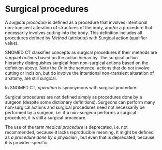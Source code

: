 # Surgical procedures

A  _surgical procedure_ is defined as a procedure that involves intentional non-transient alteration of structures of the body, and/or a procedure that necessarily involves cutting into the body. This definition includes all procedures defined by  _Method_ (attribute) with Surgical action (qualifier value).

SNOMED CT classifies concepts as surgical procedures if their methods are  _surgical actions_ based on the action hierarchy. The surgical action hierarchy distinguishes surgical from non-surgical actions based on the definition above. Note the  _Or_ in the sentence; actions that do not involve cutting or incision, but do involve the intentional non-transient alteration of anatomy, are still surgical.

In SNOMED CT,  _operation_ is synonymous with surgical procedure.

Surgical procedures are not defined simply as procedures done by a surgeon (despite some dictionary definitions). Surgeons can perform many non-surgical actions and surgical procedures need not necessarily be performed by a surgeon, i.e. if a non-surgeon performs a surgical procedure, it is still a surgical procedure.

The use of the term _medical procedure_ is deprecated, i.e. not recommended, because it lacks reproducible meaning. It might be defined as  _a procedure done by a physician_ , but even that is deprecated, because it is provider-specific.
